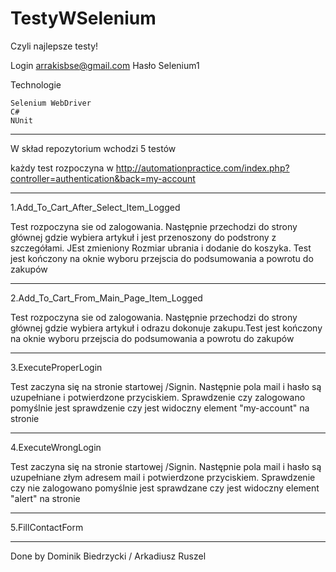 # TestyWSelenium
Czyli najlepsze testy! 
 
Login arrakisbse@gmail.com 
Hasło Selenium1

Technologie

    Selenium WebDriver
    C#
    NUnit

**************************
W skład repozytorium wchodzi 5 testów

każdy test rozpoczyna w http://automationpractice.com/index.php?controller=authentication&back=my-account
**************************
1.Add_To_Cart_After_Select_Item_Logged

Test rozpoczyna sie od zalogowania. Następnie przechodzi do strony głównej gdzie wybiera artykuł i jest przenoszony do podstrony z szczegółami. JEst zmieniony Rozmiar ubrania i dodanie do koszyka. Test jest kończony na oknie wyboru przejscia do podsumowania a powrotu do zakupów
**************************
2.Add_To_Cart_From_Main_Page_Item_Logged


Test rozpoczyna sie od zalogowania. Następnie przechodzi do strony głównej gdzie wybiera artykuł i odrazu dokonuje zakupu.Test jest kończony na oknie wyboru przejscia do podsumowania a powrotu do zakupów
**************************
3.ExecuteProperLogin

Test zaczyna się na stronie startowej /Signin. Następnie pola mail i hasło są uzupełniane i potwierdzone przyciskiem. Sprawdzenie czy zalogowano pomyślnie jest sprawdzenie czy jest widoczny element "my-account" na stronie 
**************************
4.ExecuteWrongLogin

Test zaczyna się na stronie startowej /Signin. Następnie pola mail i hasło są uzupełniane złym adresem mail i potwierdzone przyciskiem. Sprawdzenie czy nie zalogowano pomyślnie jest sprawdzane czy jest widoczny element "alert" na stronie 
**************************
5.FillContactForm

**************************

Done by Dominik Biedrzycki / Arkadiusz Ruszel

